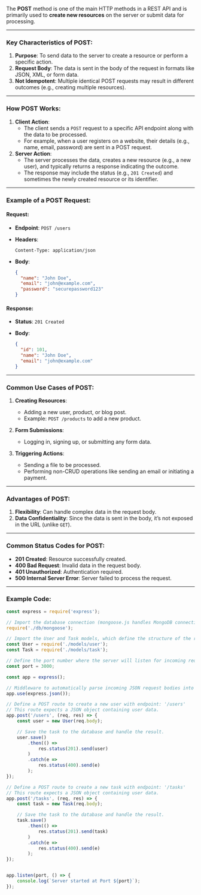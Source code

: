 The **POST** method is one of the main HTTP methods in a REST API and is primarily used to **create new resources** on the server or submit data for processing.

---

### **Key Characteristics of POST**:

1. **Purpose**: To send data to the server to create a resource or perform a specific action.
2. **Request Body**: The data is sent in the body of the request in formats like JSON, XML, or form data.
3. **Not Idempotent**: Multiple identical POST requests may result in different outcomes (e.g., creating multiple resources).

---

### **How POST Works**:

1. **Client Action**:
    - The client sends a `POST` request to a specific API endpoint along with the data to be processed.
    - For example, when a user registers on a website, their details (e.g., name, email, password) are sent in a POST request.
2. **Server Action**:
    - The server processes the data, creates a new resource (e.g., a new user), and typically returns a response indicating the outcome.
    - The response may include the status (e.g., `201 Created`) and sometimes the newly created resource or its identifier.

---

### **Example of a POST Request**:

#### Request:

- **Endpoint**: `POST /users`
- **Headers**:
    
    ```
    Content-Type: application/json
    ```
- **Body**:
    
    ```json
    {
      "name": "John Doe",
      "email": "john@example.com",
      "password": "securepassword123"
    }
    ```
    

#### Response:

- **Status**: `201 Created`
- **Body**:
    
    ```json
    {
      "id": 101,
      "name": "John Doe",
      "email": "john@example.com"
    }
    ```
    

---

### **Common Use Cases of POST**:

1. **Creating Resources**:
    
    - Adding a new user, product, or blog post.
    - Example: `POST /products` to add a new product.
2. **Form Submissions**:
    
    - Logging in, signing up, or submitting any form data.
3. **Triggering Actions**:
    
    - Sending a file to be processed.
    - Performing non-CRUD operations like sending an email or initiating a payment.

---

### **Advantages of POST**:

1. **Flexibility**: Can handle complex data in the request body.
2. **Data Confidentiality**: Since the data is sent in the body, it’s not exposed in the URL (unlike `GET`).

---

### **Common Status Codes for POST**:

- **201 Created**: Resource successfully created.
- **400 Bad Request**: Invalid data in the request body.
- **401 Unauthorized**: Authentication required.
- **500 Internal Server Error**: Server failed to process the request.

---
### **Example Code:**

```javascript
const express = require('express');

// Import the database connection (mongoose.js handles MongoDB connection settings).
require('./db/mongoose');

// Import the User and Task models, which define the structure of the respective collections in the database.
const User = require('./models/user');
const Task = require('./models/task');

// Define the port number where the server will listen for incoming requests.
const port = 3000;

const app = express();

// Middleware to automatically parse incoming JSON request bodies into JavaScript objects.
app.use(express.json());

// Define a POST route to create a new user with endpoint: '/users'
// This route expects a JSON object containing user data.
app.post('/users', (req, res) => {
    const user = new User(req.body);

    // Save the task to the database and handle the result.
    user.save()
        .then(() => 
            res.status(201).send(user)
        )
        .catch(e => 
            res.status(400).send(e)
        );
});

// Define a POST route to create a new task with endpoint: '/tasks'
// This route expects a JSON object containing user data.
app.post('/tasks', (req, res) => {
    const task = new Task(req.body);

    // Save the task to the database and handle the result.
    task.save()
        .then(() => 
            res.status(201).send(task)
        )
        .catch(e => 
            res.status(400).send(e)
        );
});


app.listen(port, () => {
    console.log(`Server started at Port ${port}`);
});
```